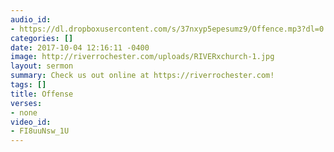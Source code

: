 ```yaml
---
audio_id:
- https://dl.dropboxusercontent.com/s/37nxyp5epesumz9/Offence.mp3?dl=0
categories: []
date: 2017-10-04 12:16:11 -0400
image: http://riverrochester.com/uploads/RIVERxchurch-1.jpg
layout: sermon
summary: Check us out online at https://riverrochester.com!
tags: []
title: Offense
verses:
- none
video_id:
- FI8uuNsw_1U
---
```

